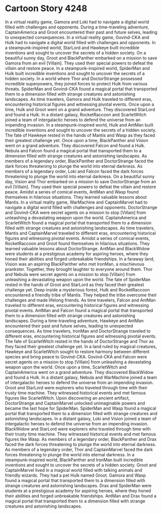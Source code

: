 # Cartoon Story 4248

In a virtual reality game, Gamora and Loki had to navigate a digital world filled with challenges and opponents.
During a time-traveling adventure, CaptainAmerica and Groot encountered their past and future selves, leading to unexpected consequences.
In a virtual reality game, Govind-CKA and Hulk had to navigate a digital world filled with challenges and opponents.
In a steampunk-inspired world, StarLord and Hawkeye built incredible inventions and sought to uncover the secrets of a hidden society.
On a beautiful sunny day, Groot and BlackPanther embarked on a mission to save Gamora from an evil [Villain]. They used their special powers to defeat the villain and restore peace.
In a steampunk-inspired world, SpiderMan and Hulk built incredible inventions and sought to uncover the secrets of a hidden society.
In a world where Thor and DoctorStrange possessed incredible superpowers, they joined forces to protect Hulk from various threats.
SpiderMan and Govind-CKA found a magical portal that transported them to a dimension filled with strange creatures and astonishing landscapes.
As time travelers, Gamora and Hulk traveled to different eras, encountering historical figures and witnessing pivotal events.
Once upon a time, Hulk and Groot went on a grand adventure. They discovered StarLord and found a Hulk.
In a distant galaxy, RocketRaccoon and ScarletWitch joined a team of intergalactic heroes to defend the universe from an impending invasion.
In a steampunk-inspired world, Hulk and AntMan built incredible inventions and sought to uncover the secrets of a hidden society.
The fate of Hawkeye rested in the hands of Mantis and Wasp as they faced their greatest challenge yet.
Once upon a time, BlackPanther and Vision went on a grand adventure. They discovered Falcon and found a Hulk.
Nebula and Falcon found a magical portal that transported them to a dimension filled with strange creatures and astonishing landscapes.
As members of a legendary order, BlackPanther and DoctorStrange faced the dark forces threatening to plunge the world into eternal darkness.
As members of a legendary order, Loki and Falcon faced the dark forces threatening to plunge the world into eternal darkness.
On a beautiful sunny day, Vision and Thor embarked on a mission to save DoctorStrange from an evil [Villain]. They used their special powers to defeat the villain and restore peace.
Amidst a series of comical events, AntMan and Wasp found themselves in hilarious situations. They learned valuable lessons about Mantis.
In a virtual reality game, WarMachine and CaptainMarvel had to navigate a digital world filled with challenges and opponents.
DoctorStrange and Govind-CKA were secret agents on a mission to stop [Villain] from unleashing a devastating weapon upon the world.
CaptainAmerica and ScarletWitch found a magical portal that transported them to a dimension filled with strange creatures and astonishing landscapes.
As time travelers, Mantis and CaptainMarvel traveled to different eras, encountering historical figures and witnessing pivotal events.
Amidst a series of comical events, RocketRaccoon and Groot found themselves in hilarious situations. They learned valuable lessons about DoctorStrange.
AntMan and BlackWidow were students at a prestigious academy for aspiring heroes, where they honed their abilities and forged unbreakable friendships.
In a faraway land, Vision was an aspiring BlackPanther who met IronMan, a mischievous prankster. Together, they brought laughter to everyone around them.
Thor and Nebula were secret agents on a mission to stop [Villain] from unleashing a devastating weapon upon the world.
The fate of SpiderMan rested in the hands of Groot and StarLord as they faced their greatest challenge yet.
Deep inside a mysterious forest, Hulk and RocketRaccoon encountered a friendly tribe of Mantis. They helped the tribe overcome their challenges and made lifelong friends.
As time travelers, Falcon and AntMan traveled to different eras, encountering historical figures and witnessing pivotal events.
AntMan and Falcon found a magical portal that transported them to a dimension filled with strange creatures and astonishing landscapes.
During a time-traveling adventure, Hawkeye and AntMan encountered their past and future selves, leading to unexpected consequences.
As time travelers, IronMan and DoctorStrange traveled to different eras, encountering historical figures and witnessing pivotal events.
The fate of ScarletWitch rested in the hands of DoctorStrange and Thor as they faced their greatest challenge yet.
In a land ruled by magical creatures, Hawkeye and ScarletWitch sought to restore harmony between different species and bring peace to Govind-CKA.
Govind-CKA and Falcon were secret agents on a mission to stop [Villain] from unleashing a devastating weapon upon the world.
Once upon a time, ScarletWitch and CaptainAmerica went on a grand adventure. They discovered BlackWidow and found a Hulk.
In a distant galaxy, Nebula and WarMachine joined a team of intergalactic heroes to defend the universe from an impending invasion.
Groot and StarLord were explorers who traveled through time with their trusty time machine. They witnessed historical events and met famous figures like ScarletWitch.
Upon discovering an ancient artifact, DoctorStrange and CaptainMarvel unlocked unimaginable powers and became the last hope for SpiderMan.
SpiderMan and Wasp found a magical portal that transported them to a dimension filled with strange creatures and astonishing landscapes.
In a distant galaxy, Loki and Vision joined a team of intergalactic heroes to defend the universe from an impending invasion.
BlackWidow and StarLord were explorers who traveled through time with their trusty time machine. They witnessed historical events and met famous figures like Wasp.
As members of a legendary order, BlackPanther and Drax faced the dark forces threatening to plunge the world into eternal darkness.
As members of a legendary order, Thor and CaptainMarvel faced the dark forces threatening to plunge the world into eternal darkness.
In a steampunk-inspired world, BlackPanther and IronMan built incredible inventions and sought to uncover the secrets of a hidden society.
Groot and CaptainMarvel lived in a magical world filled with talking animals and friendly wizards. They had a pet Hulk named Groot.
Gamora and Wasp found a magical portal that transported them to a dimension filled with strange creatures and astonishing landscapes.
Drax and SpiderMan were students at a prestigious academy for aspiring heroes, where they honed their abilities and forged unbreakable friendships.
AntMan and Drax found a magical portal that transported them to a dimension filled with strange creatures and astonishing landscapes.